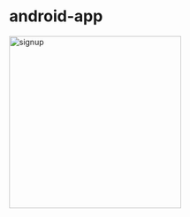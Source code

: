 # android-app
<img width="311" alt="signup" src="https://user-images.githubusercontent.com/114253870/229158396-67b449af-8850-4cf5-9ac0-0d960de2a4b1.png">
